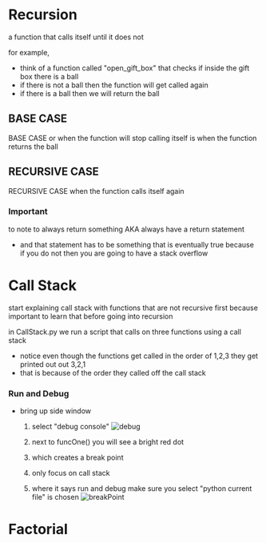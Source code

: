 # Recursion

a function that calls itself until it does not

for example,

- think of a function called "open_gift_box" that checks if inside the gift box there is a ball
- if there is not a ball then the function will get called again
- if there is a ball then we will return the ball

## BASE CASE

BASE CASE or when the function will stop calling itself is when the function returns the ball

## RECURSIVE CASE

RECURSIVE CASE when the function calls itself again

### Important

to note to always return something AKA always have a return statement

- and that statement has to be something that is eventually true because if you do not then you are going to have a stack overflow

# Call Stack

start explaining call stack with functions that are not recursive first because important to learn that before going into recursion

in CallStack.py we run a script that calls on three functions using a call stack

- notice even though the functions get called in the order of 1,2,3 they get printed out out 3,2,1
- that is because of the order they called off the call stack

### Run and Debug

- bring up side window

  1. select "debug console"
     ![debug](https://i.imgur.com/9OnSzHl.png)

  2. next to funcOne() you will see a bright red dot
  3. which creates a break point
  4. only focus on call stack
  5. where it says run and debug make sure you select "python current file" is chosen
     ![breakPoint](https://i.imgur.com/WtZtTYp.png)

# Factorial
